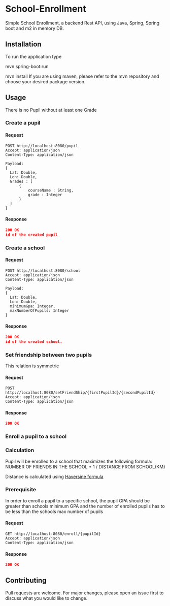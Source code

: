 # School-Enrollment

Simple School Enrollment, a backend Rest API, using Java, Spring, Spring boot and m2 in memory DB.

## Installation

To run the application type

mvn spring-boot:run


mvn install
If you are using maven, please refer to the mvn repository and choose your desired package version.

## Usage
There is no Pupil without at least one Grade

### Create a pupil
#### Request


```
POST http://localhost:8080/pupil
Accept: application/json
Content-Type: application/json

Payload:
{
  Lat: Double,
  Lon: Double,
  Grades : [
      {
          courseName : String,
          grade : Integer
      }
  ]
}
```



#### Response

```json
200 OK
id of the created pupil
```


### Create a school
#### Request


```
POST http://localhost:8080/school
Accept: application/json
Content-Type: application/json

Payload:
{
  Lat: Double,
  Lon: Double,
  minimumGpa: Integer,
  maxNumberOfPupils: Integer
}
```

#### Response

```json
200 OK
id of the created school.
```



### Set friendship between two pupils

This relation is symmetric

#### Request

```
POST http://localhost:8080/setFriendShip/{firstPupilId}/{secondPupilId}
Accept: application/json
Content-Type: application/json
```

#### Response

```json
200 OK

```

### Enroll a pupil to a school

### Calculation
Pupil will be enrolled to a school that maximizes the following formula:  
NUMBER OF FRIENDS IN THE SCHOOL * 1 / DISTANCE FROM SCHOOL(KM)

Distance is calculated using [Haversine formula](https://en.wikipedia.org/wiki/Haversine_formula)

### Prerequisite
In order to enroll a pupil to a specific school, the pupil GPA should be greater than schools
minimum GPA and the number of enrolled pupils has to be less than the schools max number of pupils

#### Request

```
GET http://localhost:8080/enroll/{pupilId}
Accept: application/json
Content-Type: application/json
```

#### Response

```json
200 OK
```

## Contributing
Pull requests are welcome. For major changes, please open an issue first to discuss what you would like to change.
